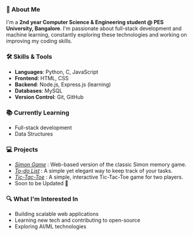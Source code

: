 ### 🚀 About Me
I'm a **2nd year Computer Science & Engineering student @ PES University, Bangalore**. I'm passionate about full-stack development and machine learning, constantly exploring these technologies and working on improving my coding skills.

### 🛠️ Skills & Tools
- **Languages**: Python, C, JavaScript 
- **Frontend**: HTML, CSS
- **Backend**: Node.js, Express.js (learning)
- **Databases**: MySQL
- **Version Control**: Git, GitHub

### 📚 Currently Learning
- Full-stack development
- Data Structures

### 💻 Projects
- *[Simon Game](https://sshivamanand.github.io/simon/)* : Web-based version of the classic Simon memory game.
- *[To-do List](https://sshivamanand.github.io/todo-list/)* : A simple yet elegant way to keep track of your tasks.
- *[Tic-Tac-Toe](https://sshivamanand.github.io/tic-tac-toe/)* : A simple, interactive Tic-Tac-Toe game for two players.
-  Soon to be Updated 👀

### 🔍 What I'm Interested In
- Building scalable web applications
- Learning new tech and contributing to open-source
- Exploring AI/ML technologies
